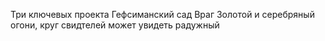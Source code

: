 Три ключевых проекта 
Гефсиманский сад 
Враг
Золотой и серебряный огони, круг свидтелей может увидеть радужный